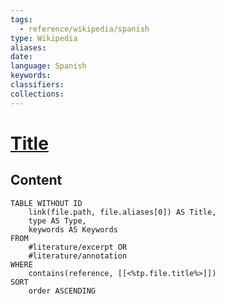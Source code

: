 ```yaml
---
tags:
  - reference/wikipedia/spanish
type: Wikipedia
aliases:
date:
language: Spanish
keywords:
classifiers:
collections:
---
```


# [Title](https://es.wikipedia.org/w/index.php?title=<%tp.file.title%>&oldid=)

## Content
```dataview
TABLE WITHOUT ID
    link(file.path, file.aliases[0]) AS Title,
    type AS Type,
    keywords AS Keywords
FROM
    #literature/excerpt OR
    #literature/annotation
WHERE
    contains(reference, [[<%tp.file.title%>]])
SORT
    order ASCENDING
```
